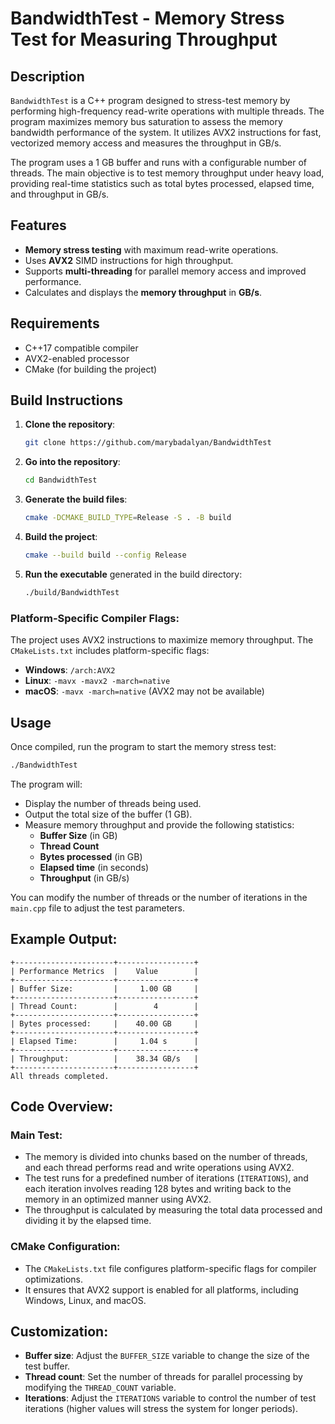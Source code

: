 # BandwidthTest - Memory Stress Test for Measuring Throughput

## Description
`BandwidthTest` is a C++ program designed to stress-test memory by performing high-frequency read-write operations with multiple threads. The program maximizes memory bus saturation to assess the memory bandwidth performance of the system. It utilizes AVX2 instructions for fast, vectorized memory access and measures the throughput in GB/s.

The program uses a 1 GB buffer and runs with a configurable number of threads. The main objective is to test memory throughput under heavy load, providing real-time statistics such as total bytes processed, elapsed time, and throughput in GB/s.

## Features
- **Memory stress testing** with maximum read-write operations.
- Uses **AVX2** SIMD instructions for high throughput.
- Supports **multi-threading** for parallel memory access and improved performance.
- Calculates and displays the **memory throughput** in **GB/s**.

## Requirements
- C++17 compatible compiler
- AVX2-enabled processor
- CMake (for building the project)

## Build Instructions

1. **Clone the repository**:
    ```bash
    git clone https://github.com/marybadalyan/BandwidthTest
    ```

2. **Go into the repository**:
    ```bash
    cd BandwidthTest
    ```

3. **Generate the build files**:
    ```bash
    cmake -DCMAKE_BUILD_TYPE=Release -S . -B build
    ```

4. **Build the project**:
    ```bash
    cmake --build build --config Release
    ```

5. **Run the executable** generated in the build directory:
    ```bash
    ./build/BandwidthTest
    ```

### Platform-Specific Compiler Flags:
The project uses AVX2 instructions to maximize memory throughput. The `CMakeLists.txt` includes platform-specific flags:
- **Windows**: `/arch:AVX2`
- **Linux**: `-mavx -mavx2 -march=native`
- **macOS**: `-mavx -march=native` (AVX2 may not be available)

## Usage
Once compiled, run the program to start the memory stress test:

```bash
./BandwidthTest
```

The program will:
- Display the number of threads being used.
- Output the total size of the buffer (1 GB).
- Measure memory throughput and provide the following statistics:
    - **Buffer Size** (in GB)
    - **Thread Count** 
    - **Bytes processed** (in GB)
    - **Elapsed time** (in seconds)
    - **Throughput** (in GB/s)

You can modify the number of threads or the number of iterations in the `main.cpp` file to adjust the test parameters.

## Example Output:
```
+----------------------+-----------------+
| Performance Metrics  |    Value        |
+----------------------+-----------------+
| Buffer Size:         |     1.00 GB     |
+----------------------+-----------------+
| Thread Count:        |        4        |
+----------------------+-----------------+
| Bytes processed:     |    40.00 GB     |
+----------------------+-----------------+
| Elapsed Time:        |     1.04 s      |
+----------------------+-----------------+
| Throughput:          |    38.34 GB/s   |
+----------------------+-----------------+
All threads completed.
```

## Code Overview:
### Main Test:
- The memory is divided into chunks based on the number of threads, and each thread performs read and write operations using AVX2.
- The test runs for a predefined number of iterations (`ITERATIONS`), and each iteration involves reading 128 bytes and writing back to the memory in an optimized manner using AVX2.
- The throughput is calculated by measuring the total data processed and dividing it by the elapsed time.

### CMake Configuration:
- The `CMakeLists.txt` file configures platform-specific flags for compiler optimizations.
- It ensures that AVX2 support is enabled for all platforms, including Windows, Linux, and macOS.

## Customization:
- **Buffer size**: Adjust the `BUFFER_SIZE` variable to change the size of the test buffer.
- **Thread count**: Set the number of threads for parallel processing by modifying the `THREAD_COUNT` variable.
- **Iterations**: Adjust the `ITERATIONS` variable to control the number of test iterations (higher values will stress the system for longer periods).
